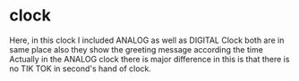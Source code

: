 # clock
Here, in this clock I included ANALOG as well as DIGITAL Clock both are in same place also they show the greeting message according the time 
Actually in the ANALOG clock there is major difference in this is that there is no TIK TOK in second's hand of clock.
